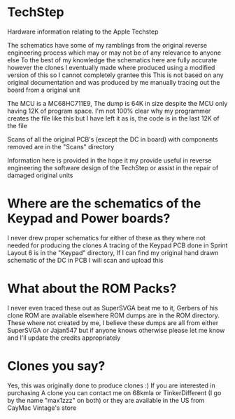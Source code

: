 # TechStep
Hardware information relating to the Apple Techstep

The schematics have some of my ramblings from the original reverse engineering process which may or may not be of any relevance to anyone else
To the best of my knowledge the schematics here are fully accurate however the clones I eventually made where produced using a modified version of this so I cannot completely grantee this
This is not based on any original documentation and was produced by me manually tracing out the board from a original unit

The MCU is a MC68HC711E9, The dump is 64K in size despite the MCU only having 12K of program space. I'm not 100% clear why my programmer creates the file like this but I have left it as is, the code is in the last 12K of the file

Scans of all the original PCB's (except the DC in board) with components removed are in the "Scans" directory

Information here is provided in the hope it my provide useful in reverse engineering the software design of the TechStep or assist in the repair of damaged original units

# Where are the schematics of the Keypad and Power boards?
I never drew proper schematics for either of these as they where not needed for producing the clones
A tracing of the Keypad PCB done in Sprint Layout 6 is in the "Keypad" directory, If I can find my original hand drawn schematic of the DC in PCB I will scan and upload this

# What about the ROM Packs?
I never even traced these out as SuperSVGA beat me to it, Gerbers of his clone ROM are available elsewhere
ROM dumps are in the ROM directory. These where not created by me, I believe these dumps are all from either SuperSVGA or Jajan547 but if anyone knows otherwise please let me know and I'll update the credits appropriately 

# Clones you say?
Yes, this was originally done to produce clones :)
If you are interested in purchasing A clone you can contact me on 68kmla or TinkerDifferent (I go by the name "max1zzz" on both) or they are available in the US from CayMac Vintage's store 
